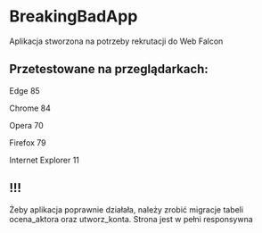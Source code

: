 # BreakingBadApp
Aplikacja stworzona na potrzeby rekrutacji do Web Falcon

## Przetestowane na przeglądarkach: 
Edge 85

Chrome 84

Opera 70

Firefox 79

Internet Explorer 11

## !!!

Żeby aplikacja poprawnie działała, należy zrobić migracje tabeli ocena_aktora oraz utworz_konta.
Strona jest w pełni responsywna
